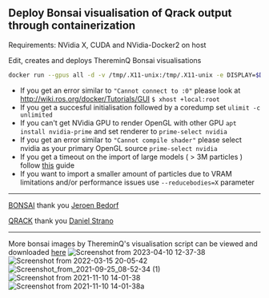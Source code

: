 ## Deploy Bonsai visualisation of Qrack output through containerization


Requirements: NVidia X, CUDA and NVidia-Docker2 on host 
<br>

Edit, creates and deploys ThereminQ Bonsai visualisations
```bash
docker run --gpus all -d -v /tmp/.X11-unix:/tmp/.X11-unix -e DISPLAY=$DISPLAY -p 6080:6080 -v /run/user/1000/gdm/Xauthority:/root/.Xauthority -h $HOSTNAME twobombs/thereminq-bonsai 
````

- If you get an error similar to `"Cannot connect to :0"` please look at http://wiki.ros.org/docker/Tutorials/GUI `$ xhost +local:root`
- If you get a succesful initialisation followed by a coredump set `ulimit -c unlimited` 
- If you can't get NVidia GPU to render OpenGL with other GPU `apt install nvidia-prime` and set renderer to `prime-select nvidia`
- If you get an error similar to `"Cannot compile shader"` please select nvidia as your primary OpenGL source `prime-select nvidia`
- If you get a timeout on the import of large models ( > 3M particles ) follow [this](https://nvidia.custhelp.com/app/answers/detail/a_id/3029/~/using-cuda-and-x) guide
- If you want to import a smaller amount of particles due to VRAM limitations and/or performance issues use `--reducebodies=X` parameter

-----------

[BONSAI](https://github.com/treecode/Bonsai) thank you [Jeroen Bedorf](https://github.com/jbedorf)

[QRACK](https://github.com/vm6502q/qrack) thank you [Daniel Strano](https://github.com/WrathfulSpatula)

-----------

More bonsai images by ThereminQ's visualisation script can be viewed and downloaded [here](https://github.com/twobombs/thereminq-graphs)
![Screenshot from 2023-04-10 12-37-38](https://user-images.githubusercontent.com/12692227/230887892-1490ddb4-959c-45bb-98ac-28fe682f92a9.png)
![Screenshot from 2022-03-15 20-05-42](https://user-images.githubusercontent.com/12692227/158462197-9ed0bb66-cb50-4507-a4aa-58a001141386.png)
![Screenshot_from_2021-09-25_08-52-34 (1)](https://user-images.githubusercontent.com/12692227/134770011-8db48546-4853-4735-a980-cfc866d1786f.png)
![Screenshot from 2021-11-10 14-01-38](https://user-images.githubusercontent.com/12692227/141146591-1f7a8684-bdab-4b43-92d0-0f262d44a5d8.png)
![Screenshot from 2021-11-10 14-01-38a](https://user-images.githubusercontent.com/12692227/141675948-cd953c5b-5bdc-4e67-82bd-649530596788.png)
